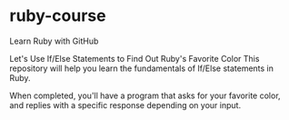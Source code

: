 # ruby-course
Learn Ruby with GitHub

Let's Use If/Else Statements to Find Out Ruby's Favorite Color
This repository will help you learn the fundamentals of If/Else statements in Ruby.

When completed, you'll have a program that asks for your favorite color, and replies with a specific response depending on your input.
